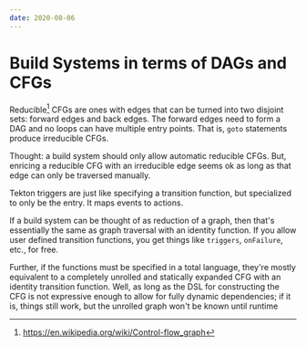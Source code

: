 ```yaml
---
date: 2020-08-06
---
```


# Build Systems in terms of DAGs and CFGs

Reducible[^reduce] CFGs are ones with edges that can be turned into two disjoint sets: forward edges and back edges.
The forward edges need to form a DAG and no loops can have multiple entry points.
That is, `goto` statements produce irreducible CFGs.

Thought: a build system should only allow automatic reducible CFGs.
But, enricing a reducible CFG with an irreducible edge seems ok as long as that edge can only be traversed manually.

Tekton triggers are just like specifying a transition function, but specialized to only be the entry.
It maps events to actions.

If a build system can be thought of as reduction of a graph, then that's essentially the same as graph traversal with an identity function.
If you allow user defined transition functions, you get things like `triggers`, `onFailure`, etc., for free.

Further, if the functions must be specified in a total language, they're mostly equivalent to a completely unrolled and statically expanded CFG with an identity transition function.
Well, as long as the DSL for constructing the CFG is not expressive enough to allow for fully dynamic dependencies; if it is, things still work, but the unrolled graph won't be known until runtime

[^reduce]: <https://en.wikipedia.org/wiki/Control-flow_graph>
